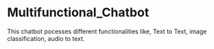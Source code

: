 # Multifunctional_Chatbot
This chatbot pocesses different functionalities like, Text to Text, image classification, audio to text.

